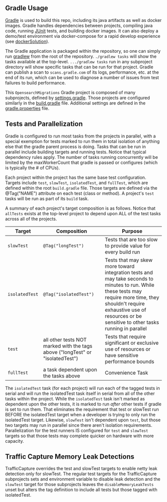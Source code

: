 ## Gradle Usage

[Gradle](https://gradle.org/) is used to build this repo, including its java artifacts as well as docker images.  Gradle handles dependencies between projects, compiling java code, running [JUnit](https://junit.org/junit5/) tests, and building docker images.  It can also deploy a demo/test environment via docker-compose for a rapid develop experience (see [dockerSolution](./TrafficCapture/dockerSolution/README.md)).

The Gradle application is packaged within the repository, so one can simply run [gradlew](./gradlew) from the root of the repository.  `./gradlew tasks` will show the tasks available at the top-level.  `.../gradlew tasks` run in any subproject directory will show specific tasks that can be run for that project.  Gradle can publish a scan to `scans.gradle.com` of its logs, performance, etc. at the end of its run, which can be used to diagnose a number of issues from test failures to build performance.

This `OpensearchMigrations` Gradle project is composed of many subprojects, defined by [settings.gradle](settings.gradle).  Those projects are configured similarly in the [build.gradle](./build.gradle) file.  Additional settings are defined in the [gradle.properties](./gradle.properties) file.

## Tests and Parallelization  

Gradle is configured to run most tasks from the projects in parallel, with a special exemption for tests marked to run them in total isolation of anything else that the gradle parent process is doing.  Tasks that can be run in parallel include building targets and running tests.  Notice that typical dependency rules apply.  The number of tasks running concurrently will be limited by the maxWorkerCount that gradle is passed or configures (which is typically the # of CPUs).

Each project within the project has the same base test configuration.  Targets include `test`, `slowTest`, `isolatedTest`, and `fullTest`, which are defined within the root `build.gradle` file.  Those targets are defined via the @Tag("NAME") attribute on each test (class or method).  A project's `test` tasks will be run as part of its `build` task.

A summary of each project's target composition is as follows.  Notice that `allTests` exists at the top-level project to depend upon ALL of the test tasks across all of the projects.

| Target | Composition | Purpose |
|---|---|---|
|`slowTest`| `@Tag("longTest")`| Tests that are too slow to provide value for every build run |
|`isolatedTest`| `@Tag("isolatedTest")`| Tests that may skew more toward integration tests and may take seconds to minutes to run.  While these tests may require more time, they shouldn't require exhaustive use of resources or be sensitive to other tasks running in parallel |
|`test`| all other tests NOT marked with the tags above ("longTest" or "isolatedTest")| Tests that require significant or exclusive use of resources or have sensitive performance bounds |
|`fullTest`| a task dependent upon the tasks above | Convenience Task |

The `isolatedTest` task (for each project) will run each of the tagged tests in serial and will run the isolatedTest task itself in serial from all of the other tasks within the project.  While the `isolatedTest` task isn't marked as dependent upon the other tests, it is marked to run _after_ other tests if gradle is set to run them.  That eliminates the requirement that test or slowTest run BEFORE the isolatedTest target when a developer is trying to only run the isolatedTest target.  Likewise, `slowTest` isn't dependent upon `test`, but those two targets may run in parallel since there aren't isolation requirements.  Parallelization for the test runners IS configured for `test` and `slowTest` targets so that those tests may complete quicker on hardware with more capacity.

## Traffic Capture Memory Leak Detections

TrafficCapture overrides the test and slowTest targets to enable netty leak detection only for slowTest.  The regular test targets for the TrafficCapture subprojects sets and environment variable to disable leak detection and the `slowTest` target for those subprojects leaves the `disableMemoryLeakTests` unset but alters the tag definition to include all tests but those tagged with isolatedTest.
